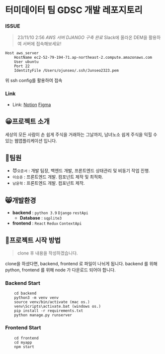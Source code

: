 # 터미데이터 팀 GDSC 개발 레포지토리

### ISSUE
> 23/11/10 2:56
*AWS 서버 DJANGO 구축 완료*
Slack에 올라온 DEM을 활용하여 서버에 접속해보세요!
```
Host aws_server
    HostName ec2-52-79-194-71.ap-northeast-2.compute.amazonaws.com
    User ubuntu
    Port 22
    IdentityFile /Users/ojunseo/.ssh/Junseo2323.pem
```
위 ssh config를 활용하여 접속

### Link
- Link: [Notion][Notionlink] [Figma][Figmalink]

[Notionlink]: https://www.notion.so/jjuin/GDSC-MARATHON-8100dd591884478f9612895106eb3354?pvs=4 "Go Notion"
[Figmalink]: https://www.figma.com/file/RzdvOhDRiVSfWO1LYS7QLs/%ED%84%B0%EB%AF%B8%EB%8D%B0%EC%9D%B4%ED%84%B0?type=design&node-id=94%3A179&mode=design&t=YZqaTpwztDqT7uGk-1 "Go Figma"

## 😀프로젝트 소개
세상의 모든 사람이 손 쉽게 주식을 거래하는 그날까지,
남녀노소 쉽게 주식을 익힐 수 있는 웹앱플리케이션 입니다.

## 🤵팀원
-  😈`오준서` : 개발 팀장, 백엔드 개발, 프론트엔드 상태관리 및 비동기 작업 진행.
-  `이승준` : 프론트엔드 개발. 컴포넌트 제작 및 최적화.
-  `남윤혁` : 프론트엔드 개발. 컴포넌트 제작.

## 😸개발환경
  - **backend** : `python 3.9` `Django` `restApi`
    - **Database** : `sqplite3`
  - **frontend** : `React` `Redux` `ContextApi`

## 🎸프로젝트 시작 방법
> clone 후 내용을 작성하겠습니다.

clone을 하셨다면, backend, frontend 로 파일이 나뉘게 됩니다.
backend 를 위해 python, frontend 를 위해 node 가 다운로드 되어야 합니다.

### Backend Start
```
    cd backend
    python3 -m venv venv
    source venv/bin/activate (mac os.)
    venv\Scripts\activate.bat (windows os.)
    pip install -r requirements.txt
    python manage.py runserver
```

### Frontend Start
```
    cd frontend
    cd myapp
    npm start
```
